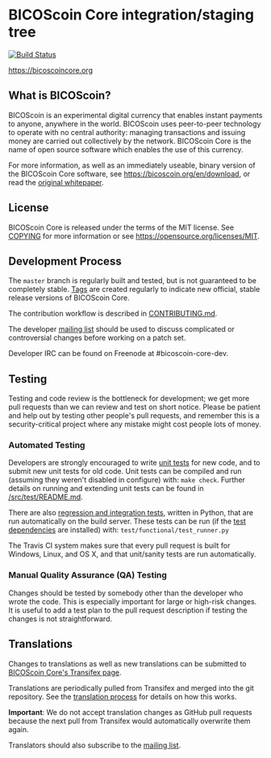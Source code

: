 BICOScoin Core integration/staging tree
=====================================

[![Build Status](https://travis-ci.org/bicoscoin/bicoscoin.svg?branch=master)](https://travis-ci.org/bicoscoin/bicoscoin)

https://bicoscoincore.org

What is BICOScoin?
----------------

BICOScoin is an experimental digital currency that enables instant payments to
anyone, anywhere in the world. BICOScoin uses peer-to-peer technology to operate
with no central authority: managing transactions and issuing money are carried
out collectively by the network. BICOScoin Core is the name of open source
software which enables the use of this currency.

For more information, as well as an immediately useable, binary version of
the BICOScoin Core software, see https://bicoscoin.org/en/download, or read the
[original whitepaper](https://bicoscoincore.org/bicoscoin.pdf).

License
-------

BICOScoin Core is released under the terms of the MIT license. See [COPYING](COPYING) for more
information or see https://opensource.org/licenses/MIT.

Development Process
-------------------

The `master` branch is regularly built and tested, but is not guaranteed to be
completely stable. [Tags](https://github.com/bicosgb/bicos/tags) are created
regularly to indicate new official, stable release versions of BICOScoin Core.

The contribution workflow is described in [CONTRIBUTING.md](CONTRIBUTING.md).

The developer [mailing list](https://lists.linuxfoundation.org/mailman/listinfo/bicoscoin-dev)
should be used to discuss complicated or controversial changes before working
on a patch set.

Developer IRC can be found on Freenode at #bicoscoin-core-dev.

Testing
-------

Testing and code review is the bottleneck for development; we get more pull
requests than we can review and test on short notice. Please be patient and help out by testing
other people's pull requests, and remember this is a security-critical project where any mistake might cost people
lots of money.

### Automated Testing

Developers are strongly encouraged to write [unit tests](src/test/README.md) for new code, and to
submit new unit tests for old code. Unit tests can be compiled and run
(assuming they weren't disabled in configure) with: `make check`. Further details on running
and extending unit tests can be found in [/src/test/README.md](/src/test/README.md).

There are also [regression and integration tests](/test), written
in Python, that are run automatically on the build server.
These tests can be run (if the [test dependencies](/test) are installed) with: `test/functional/test_runner.py`

The Travis CI system makes sure that every pull request is built for Windows, Linux, and OS X, and that unit/sanity tests are run automatically.

### Manual Quality Assurance (QA) Testing

Changes should be tested by somebody other than the developer who wrote the
code. This is especially important for large or high-risk changes. It is useful
to add a test plan to the pull request description if testing the changes is
not straightforward.

Translations
------------

Changes to translations as well as new translations can be submitted to
[BICOScoin Core's Transifex page](https://www.transifex.com/projects/p/bicoscoin/).

Translations are periodically pulled from Transifex and merged into the git repository. See the
[translation process](doc/translation_process.md) for details on how this works.

**Important**: We do not accept translation changes as GitHub pull requests because the next
pull from Transifex would automatically overwrite them again.

Translators should also subscribe to the [mailing list](https://groups.google.com/forum/#!forum/bicoscoin-translators).
